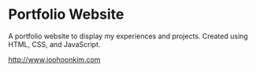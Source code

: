 # Portfolio Website

A portfolio website to display my experiences and projects.
Created using HTML, CSS, and JavaScript.

<http://www.joohoonkim.com>
